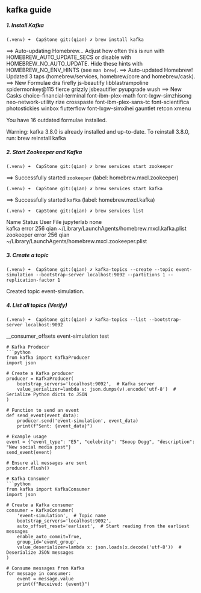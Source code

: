 ## kafka guide
##### 1. Install Kafka
```shell
(.venv) ➜  CapStone git:(qian) ✗ brew install kafka
```
==> Auto-updating Homebrew...
Adjust how often this is run with HOMEBREW_AUTO_UPDATE_SECS or disable with
HOMEBREW_NO_AUTO_UPDATE. Hide these hints with HOMEBREW_NO_ENV_HINTS (see `man brew`).
==> Auto-updated Homebrew!
Updated 3 taps (homebrew/services, homebrew/core and homebrew/cask).
==> New Formulae
dra                        firefly                    js-beautify                libblastrampoline          spidermonkey@115
fierce                     grizzly                    jsbeautifier               pyupgrade                  wush
==> New Casks
choice-financial-terminal  font-ibm-plex-math         font-lxgw-simzhisong       neo-network-utility        rize
crosspaste                 font-ibm-plex-sans-tc      font-scientifica           photostickies              winbox
flutterflow                font-lxgw-simxihei         gauntlet                   retcon                     xmenu

You have 16 outdated formulae installed.

Warning: kafka 3.8.0 is already installed and up-to-date.
To reinstall 3.8.0, run:
  brew reinstall kafka

##### 2. Start Zookeeper and Kafka
```shell
(.venv) ➜  CapStone git:(qian) ✗ brew services start zookeeper
```
==> Successfully started `zookeeper` (label: homebrew.mxcl.zookeeper)
```shell
(.venv) ➜  CapStone git:(qian) ✗ brew services start kafka
```
==> Successfully started `kafka` (label: homebrew.mxcl.kafka)

```shell check who's running, should see kafka and zookeeper
(.venv) ➜  CapStone git:(qian) ✗ brew services list
```
Name       Status     User File
jupyterlab none            
kafka      error  256 qian ~/Library/LaunchAgents/homebrew.mxcl.kafka.plist
zookeeper  error  256 qian ~/Library/LaunchAgents/homebrew.mxcl.zookeeper.plist

##### 3. Create a topic
```shell
(.venv) ➜  CapStone git:(qian) ✗ kafka-topics --create --topic event-simulation --bootstrap-server localhost:9092 --partitions 1 --replication-factor 1
```
Created topic event-simulation.

##### 4. List all topics (Verify)
```shell
(.venv) ➜  CapStone git:(qian) ✗ kafka-topics --list --bootstrap-server localhost:9092
```
__consumer_offsets
event-simulation
test

```code
# Kafka Producer
```python
from kafka import KafkaProducer
import json

# Create a Kafka producer
producer = KafkaProducer(
    bootstrap_servers='localhost:9092',  # Kafka server
    value_serializer=lambda v: json.dumps(v).encode('utf-8')  # Serialize Python dicts to JSON
)

# Function to send an event
def send_event(event_data):
    producer.send('event-simulation', event_data)
    print(f"Sent: {event_data}")

# Example usage
event = {"event_type": "E5", "celebrity": "Snoop Dogg", "description": "New social media post"}
send_event(event)

# Ensure all messages are sent
producer.flush()
```

```code
# Kafka Consumer
```python
from kafka import KafkaConsumer
import json

# Create a Kafka consumer
consumer = KafkaConsumer(
    'event-simulation',  # Topic name
    bootstrap_servers='localhost:9092',
    auto_offset_reset='earliest',  # Start reading from the earliest messages
    enable_auto_commit=True,
    group_id='event_group',
    value_deserializer=lambda x: json.loads(x.decode('utf-8'))  # Deserialize JSON messages
)

# Consume messages from Kafka
for message in consumer:
    event = message.value
    print(f"Received: {event}")
```

